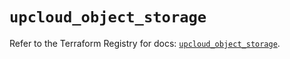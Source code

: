 # `upcloud_object_storage`

Refer to the Terraform Registry for docs: [`upcloud_object_storage`](https://registry.terraform.io/providers/upcloudltd/upcloud/4.1.0/docs/resources/object_storage).
